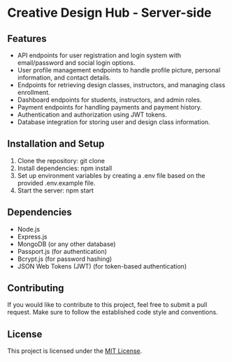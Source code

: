 # Creative Design Hub - Server-side

## Features

- API endpoints for user registration and login system with email/password and social login options.
- User profile management endpoints to handle profile picture, personal information, and contact details.
- Endpoints for retrieving design classes, instructors, and managing class enrollment.
- Dashboard endpoints for students, instructors, and admin roles.
- Payment endpoints for handling payments and payment history.
- Authentication and authorization using JWT tokens.
- Database integration for storing user and design class information.

## Installation and Setup

1. Clone the repository: git clone <repository-url>
2. Install dependencies: npm install
3. Set up environment variables by creating a .env file based on the provided .env.example file.
4. Start the server: npm start

## Dependencies

- Node.js
- Express.js
- MongoDB (or any other database)
- Passport.js (for authentication)
- Bcrypt.js (for password hashing)
- JSON Web Tokens (JWT) (for token-based authentication)

## Contributing

If you would like to contribute to this project, feel free to submit a pull request. Make sure to follow the established code style and conventions.

## License

This project is licensed under the [MIT License](LICENSE).